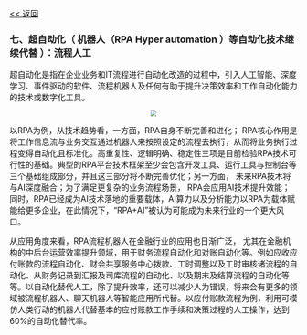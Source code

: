 [<< 返回](/Advisory/FinTech/影响未来金融行业的七大科技要素?id=七、超自动化（-机器人（rpa-hyper-automation-）等自动化技术继续代替-）：流程人工)

### 七、超自动化（ 机器人（RPA Hyper automation ）等自动化技术继续代替 ）：流程人工

超自动化是指在企业业务和IT流程进行自动化改造的过程中，引入人工智能、深度学习、事件驱动的软件、流程机器人及任何有助于提升决策效率和工作自动化能力的技术或数字化工具。

<div align="center"><img src="https://z3.ax1x.com/2021/08/23/hPWuGt.png" style="zoom:58%;" ></div>


以RPA为例，从技术趋势看，一方面，RPA自身不断完善和进化； RPA核心作用是将工作信息流与业务交互通过机器人来按照设定的流程去执行，从而将业务执行过程变得自动化且标准化。高重复性、逻辑明确、稳定性三项是目前检验RPA技术可行性的基础。典型的RPA平台技术框架至少会包含开发工具、运行工具与控制台等三个基础组成部分，并且这三部分将不断完善优化；另一方面， 未来RPA技术将与AI深度融合；为了满足更复杂的业务流程场景， RPA会应用AI技术提升效能；同时，RPA已经成为AI技术落地的重要载体，AI算力以及分析能力以RPA为载体赋能给更多企业，在此情况下，“RPA+AI”被认为可能成为未来行业的一个更大风口。

从应用角度来看，RPA流程机器人在金融行业的应用也日渐广泛， 尤其在金融机构的中后台运营效率提升领域，用于财务流程自动化和对账自动化等。例如应收应付账款的流程自动化、财会共享服务中心拨款、工时调整以及工时审核诸流程的自动化、从财务记录到汇报及司库流程的自动化、以及期末及结算流程的自动化等等。以自动化替代人工，除了提升效率，还可以减少人为错误，将来会有更多的领域被流程机器人、聊天机器人等智能应用所代替。以应付账款流程为例，利用可模仿人类行动的机器人代替基本的应付账款工作手续和决策过程的人工操作，达到60%的自动化替代率。

